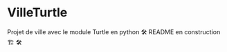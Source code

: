 # VilleTurtle
Projet de ville avec le module Turtle en python
:hammer_and_wrench:	README en construction :building_construction:	:hammer_and_wrench:	
